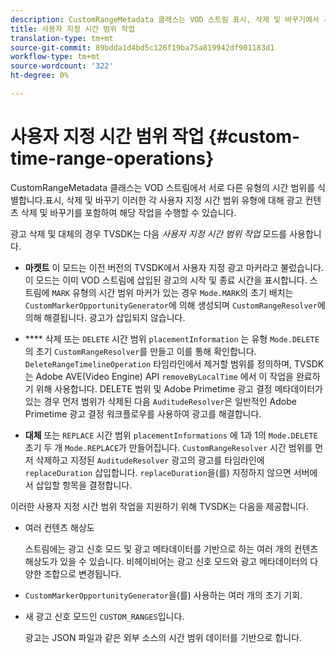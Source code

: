 ```yaml
---
description: CustomRangeMetadata 클래스는 VOD 스트림 표시, 삭제 및 바꾸기에서 서로 다른 유형의 시간 범위를 식별합니다. 이러한 각 사용자 지정 시간 범위 유형에 대해 광고 컨텐츠 삭제 및 바꾸기를 포함하여 해당 작업을 수행할 수 있습니다.
title: 사용자 지정 시간 범위 작업
translation-type: tm+mt
source-git-commit: 89bdda1d4bd5c126f19ba75a819942df901183d1
workflow-type: tm+mt
source-wordcount: '322'
ht-degree: 0%

---
```



# 사용자 지정 시간 범위 작업 {#custom-time-range-operations}

CustomRangeMetadata 클래스는 VOD 스트림에서 서로 다른 유형의 시간 범위를 식별합니다.표시, 삭제 및 바꾸기 이러한 각 사용자 지정 시간 범위 유형에 대해 광고 컨텐츠 삭제 및 바꾸기를 포함하여 해당 작업을 수행할 수 있습니다.

<!--<a id="section_1323C0BAC259424C85A6ACFB48FE77EC"></a>-->

광고 삭제 및 대체의 경우 TVSDK는 다음 *사용자 지정 시간 범위 작업* 모드를 사용합니다.

* **마켓트** 이 모드는 이전 버전의 TVSDK에서 사용자 지정 광고 마커라고 불렀습니다. 이 모드는 이미 VOD 스트림에 삽입된 광고의 시작 및 종료 시간을 표시합니다. 스트림에 `MARK` 유형의 시간 범위 마커가 있는 경우 `Mode.MARK`의 초기 배치는 `CustomMarkerOpportunityGenerator`에 의해 생성되며 `CustomRangeResolver`에 의해 해결됩니다. 광고가 삽입되지 않습니다.

* **** 삭제 또는  `DELETE` 시간 범위 `placementInformation` 는 유형 `Mode.DELETE` 의 초기 `CustomRangeResolver`를 만들고 이를 통해 확인합니다. `DeleteRangeTimelineOperation` 타임라인에서 제거할 범위를 정의하며, TVSDK는 Adobe AVE(Video Engine) API `removeByLocalTime` 에서 이 작업을 완료하기 위해 사용합니다. DELETE 범위 및 Adobe Primetime 광고 결정 메타데이터가 있는 경우 먼저 범위가 삭제된 다음 `AuditudeResolver`은 일반적인 Adobe Primetime 광고 결정 워크플로우를 사용하여 광고를 해결합니다.

* **대체** 또는  `REPLACE` 시간 범위 `placementInformations` 에 1과 1의  `Mode.DELETE` 초기 두 개 `Mode.REPLACE`가 만들어집니다. `CustomRangeResolver` 시간 범위를 먼저 삭제하고 지정된  `AuditudeResolver` 광고의 광고를 타임라인에  `replaceDuration` 삽입합니다. `replaceDuration`을(를) 지정하지 않으면 서버에서 삽입할 항목을 결정합니다.

이러한 사용자 지정 시간 범위 작업을 지원하기 위해 TVSDK는 다음을 제공합니다.

* 여러 컨텐츠 해상도

   스트림에는 광고 신호 모드 및 광고 메타데이터를 기반으로 하는 여러 개의 컨텐츠 해상도가 있을 수 있습니다. 비헤이비어는 광고 신호 모드와 광고 메타데이터의 다양한 조합으로 변경됩니다.
* `CustomMarkerOpportunityGenerator`을(를) 사용하는 여러 개의 초기 기회.
* 새 광고 신호 모드인 `CUSTOM_RANGES`입니다.

   광고는 JSON 파일과 같은 외부 소스의 시간 범위 데이터를 기반으로 합니다.
